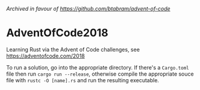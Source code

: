 _Archived in favour of https://github.com/btabram/advent-of-code_

# AdventOfCode2018

Learning Rust via the Advent of Code challenges, see https://adventofcode.com/2018

To run a solution, go into the appropriate directory. If there's a `Cargo.toml` file then run `cargo run --release`, otherwise compile the appropriate souce file with `rustc -O [name].rs` and run the resulting executable.
